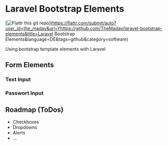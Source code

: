# Laravel Bootstrap Elements

[![Flattr this git repo](http://api.flattr.com/button/flattr-badge-large.png)](https://flattr.com/submit/auto?user_id=the_madav&url=Yhttps://github.com/TheMadav/laravel-bootstrap-elements&title=Laravel Bootstrap Elements&language=DE&tags=github&category=software)

Using bootstrap template elements with Laravel

## Form Elements

### Text Input

### Passwort Input


## Roadmap (ToDos)

- Checkboxes
- Dropdowns
- Alerts
- ...


